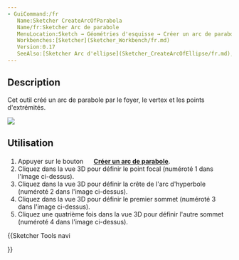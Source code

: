 ```yaml
---
- GuiCommand:/fr
   Name:Sketcher CreateArcOfParabola
   Name/fr:Sketcher Arc de parabole
   MenuLocation:Sketch → Géométries d'esquisse → Créer un arc de parabole
   Workbenches:[Sketcher](Sketcher_Workbench/fr.md)
   Version:0.17
   SeeAlso:[Sketcher Arc d'ellipse](Sketcher_CreateArcOfEllipse/fr.md), [Sketcher Arc d'hyperbole](Sketcher_CreateArcOfHyperbola.md)
---
```


## Description

Cet outil créé un arc de parabole par le foyer, le vertex et les points d\'extrémités.

![](images/Sketcher_Arc_of_Parabola_01.png )

## Utilisation

1.  Appuyer sur le bouton **<img src=images/Sketcher_CreateArcOfParabola.svg style="width:16px"> [Créer un arc de parabole](Sketcher_CreateArcOfParabola/fr.md)**.
2.  Cliquez dans la vue 3D pour définir le point focal (numéroté 1 dans l\'image ci-dessus).
3.  Cliquez dans la vue 3D pour définir la crête de l\'arc d\'hyperbole (numéroté 2 dans l\'image ci-dessus).
4.  Cliquez dans la vue 3D pour définir le premier sommet (numéroté 3 dans l\'image ci-dessus).
5.  Cliquez une quatrième fois dans la vue 3D pour définir l\'autre sommet (numéroté 4 dans l\'image ci-dessus).





{{Sketcher Tools navi

}}  
